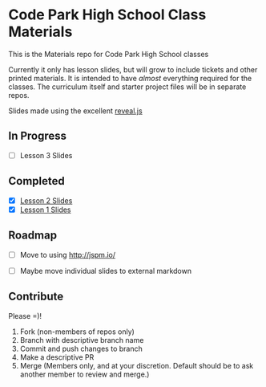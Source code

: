 # Code Park High School Class Materials

This is the Materials repo for Code Park High School classes

Currently it only has lesson slides, but will grow to include tickets and other printed materials.  It is intended to have *almost* everything required for the classes. The curriculum itself and starter project files will be in separate repos.

Slides made using the excellent [reveal.js](https://github.com/hakimel/reveal.js)


## In Progress

- [ ] Lesson 3 Slides


## Completed

- [x] [Lesson 2 Slides](http://codeparkhouston.com/materials/lesson-2/slides/)
- [x] [Lesson 1 Slides](http://codeparkhouston.com/materials/lesson-1/slides/)

## Roadmap

- [ ] Move to using http://jspm.io/
- [ ] Maybe move individual slides to external markdown


## Contribute

Please =)!

1. Fork (non-members of repos only)
1. Branch with descriptive branch name
1. Commit and push changes to branch
1. Make a descriptive PR
1. Merge (Members only, and at your discretion.  Default should be to ask another member to review and merge.)
